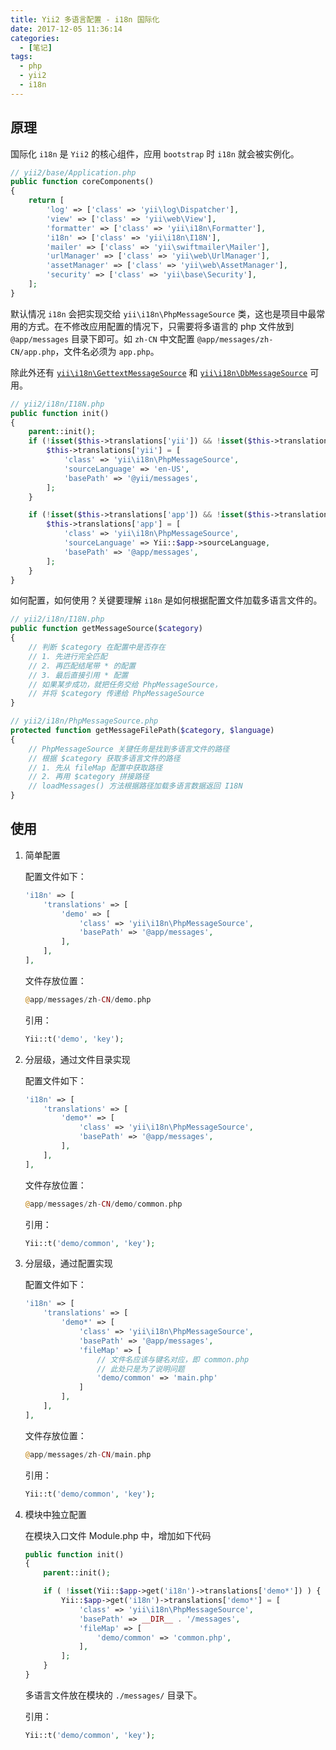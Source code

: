 ```yaml
---
title: Yii2 多语言配置 - i18n 国际化
date: 2017-12-05 11:36:14
categories:
  - [笔记]
tags:
  - php
  - yii2
  - i18n
---
```


## 原理

国际化 `i18n` 是 `Yii2` 的核心组件，应用 `bootstrap` 时 `i18n` 就会被实例化。

```php
// yii2/base/Application.php
public function coreComponents()
{
    return [
        'log' => ['class' => 'yii\log\Dispatcher'],
        'view' => ['class' => 'yii\web\View'],
        'formatter' => ['class' => 'yii\i18n\Formatter'],
        'i18n' => ['class' => 'yii\i18n\I18N'],
        'mailer' => ['class' => 'yii\swiftmailer\Mailer'],
        'urlManager' => ['class' => 'yii\web\UrlManager'],
        'assetManager' => ['class' => 'yii\web\AssetManager'],
        'security' => ['class' => 'yii\base\Security'],
    ];
}
```

默认情况 `i18n` 会把实现交给 `yii\i18n\PhpMessageSource` 类，这也是项目中最常用的方式。在不修改应用配置的情况下，只需要将多语言的 php 文件放到 `@app/messages` 目录下即可。如 `zh-CN` 中文配置 `@app/messages/zh-CN/app.php`，文件名必须为 `app.php`。
  
除此外还有 [`yii\i18n\GettextMessageSource`](http://www.yiichina.com/doc/api/2.0/yii-i18n-dbmessagesource) 和 [`yii\i18n\DbMessageSource`](http://www.yiichina.com/doc/api/2.0/yii-i18n-gettextmessagesource) 可用。

```php
// yii2/i18n/I18N.php
public function init()
{
    parent::init();
    if (!isset($this->translations['yii']) && !isset($this->translations['yii*'])) {
        $this->translations['yii'] = [
            'class' => 'yii\i18n\PhpMessageSource',
            'sourceLanguage' => 'en-US',
            'basePath' => '@yii/messages',
        ];
    }

    if (!isset($this->translations['app']) && !isset($this->translations['app*'])) {
        $this->translations['app'] = [
            'class' => 'yii\i18n\PhpMessageSource',
            'sourceLanguage' => Yii::$app->sourceLanguage,
            'basePath' => '@app/messages',
        ];
    }
}
```

如何配置，如何使用？关键要理解 `i18n` 是如何根据配置文件加载多语言文件的。

```php
// yii2/i18n/I18N.php
public function getMessageSource($category)
{
    // 判断 $category 在配置中是否存在
    // 1. 先进行完全匹配
    // 2. 再匹配结尾带 * 的配置
    // 3. 最后直接引用 * 配置
    // 如果某步成功，就把任务交给 PhpMessageSource，
    // 并将 $category 传递给 PhpMessageSource
}

// yii2/i18n/PhpMessageSource.php
protected function getMessageFilePath($category, $language)
{
    // PhpMessageSource 关键任务是找到多语言文件的路径
    // 根据 $category 获取多语言文件的路径
    // 1. 先从 fileMap 配置中获取路径
    // 2. 再用 $category 拼接路径
    // loadMessages() 方法根据路径加载多语言数据返回 I18N
}
```

## 使用

1. 简单配置

    配置文件如下：

    ```php
    'i18n' => [ 
        'translations' => [ 
            'demo' => [ 
                'class' => 'yii\i18n\PhpMessageSource', 
                'basePath' => '@app/messages',
            ],
        ],
    ], 
    ```

    文件存放位置：

    ```php
    @app/messages/zh-CN/demo.php
    ```

    引用：

    ```php
    Yii::t('demo', 'key');
    ```

2. 分层级，通过文件目录实现

    配置文件如下：

    ```php
    'i18n' => [ 
        'translations' => [ 
            'demo*' => [ 
                'class' => 'yii\i18n\PhpMessageSource', 
                'basePath' => '@app/messages',
            ],
        ],
    ], 
    ```

    文件存放位置：

    ```php
    @app/messages/zh-CN/demo/common.php
    ```

    引用：

    ```php
    Yii::t('demo/common', 'key');
    ```

3. 分层级，通过配置实现

    配置文件如下：

    ```php
    'i18n' => [ 
        'translations' => [ 
            'demo*' => [ 
                'class' => 'yii\i18n\PhpMessageSource', 
                'basePath' => '@app/messages',
                'fileMap' => [
                    // 文件名应该与键名对应，即 common.php
                    // 此处只是为了说明问题
                    'demo/common' => 'main.php'
                ]
            ],
        ],
    ], 
    ```

    文件存放位置：

    ```php
    @app/messages/zh-CN/main.php
    ```

    引用：

    ```php
    Yii::t('demo/common', 'key');
    ```

4. 模块中独立配置

    在模块入口文件 Module.php 中，增加如下代码

    ```php
    public function init()
    {
        parent::init();

        if ( !isset(Yii::$app->get('i18n')->translations['demo*']) ) {
            Yii::$app->get('i18n')->translations['demo*'] = [
                'class' => 'yii\i18n\PhpMessageSource', 
                'basePath' => __DIR__ . '/messages', 
                'fileMap' => [
                    'demo/common' => 'common.php',
                ],
            ];
        }
    }
    ```

    多语言文件放在模块的 `./messages/` 目录下。

    引用：

    ```php
    Yii::t('demo/common', 'key');
    ```
